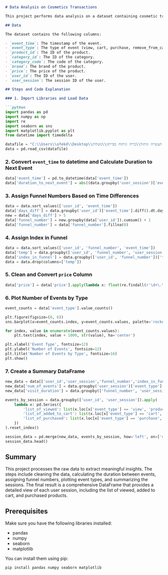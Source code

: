 ```markdown
# Data Analysis on Cosmetics Transactions

This project performs data analysis on a dataset containing cosmetic transaction events. The steps include data cleaning, feature engineering, and visualization.

## Data

The dataset contains the following columns:

- `event_time`: The timestamp of the event.
- `event_type`: The type of event (view, cart, purchase, remove_from_cart).
- `product_id`: The ID of the product.
- `category_id`: The ID of the category.
- `category_code`: The code of the category.
- `brand`: The brand of the product.
- `price`: The price of the product.
- `user_id`: The ID of the user.
- `user_session`: The session ID of the user.

## Steps and Code Explanation

### 1. Import Libraries and Load Data

```python
import pandas as pd
import numpy as np
import re
import seaborn as sns
import matplotlib.pyplot as plt
from datetime import timedelta

datafile = "C:\\Users\\ofekd\\Desktop\\שנה ג תעשייה וניהול\\כריה וניתוח בפייתון\\מטלות\\matala2\\matala2_cosmetics_2019-Nov.csv"
data = pd.read_csv(datafile)
```

### 2. Convert `event_time` to datetime and Calculate Duration to Next Event

```python
data['event_time'] = pd.to_datetime(data['event_time'])
data['duration_to_next_event'] = abs((data.groupby('user_session')['event_time'].shift(-1) - data['event_time']).dt.seconds.fillna(0))
```

### 3. Assign Funnel Numbers Based on Time Differences

```python
data = data.sort_values(['user_id', 'event_time'])
data['days_diff'] = data.groupby('user_id')['event_time'].diff().dt.days
new = data['days_diff'] > 5
data['funnel_number'] = new.groupby(data['user_id']).cumsum() + 1
data['funnel_number'] = data['funnel_number'].fillna(0)
```

### 4. Assign Index in Funnel

```python
data = data.sort_values(['user_id', 'funnel_number', 'event_time'])
data['temp'] = data.groupby(['user_id', 'funnel_number', 'user_session'])['user_session'].shift().ne(0).astype(int)
data['index_in_funnel'] = data.groupby(['user_id', 'funnel_number'])['temp'].cumsum()
data = data.drop(columns=['temp'])
```

### 5. Clean and Convert `price` Column

```python
data['price'] = data['price'].apply(lambda x: float(re.findall(r'\d+\.\d+', x)[0]) if isinstance(x, str) else x)
```

### 6. Plot Number of Events by Type

```python
event_counts = data['event_type'].value_counts()

plt.figure(figsize=(8, 6))
sns.barplot(x=event_counts.index, y=event_counts.values, palette='rocket')

for index, value in enumerate(event_counts.values):
    plt.text(index, value + 1000, str(value), ha='center')

plt.xlabel('Event Type', fontsize=12)
plt.ylabel('Number of Events', fontsize=12)
plt.title('Number of Events by Type', fontsize=16)
plt.show()
```

### 7. Create a Summary DataFrame

```python
new_data = data[['user_id','user_session','funnel_number','index_in_funnel']].copy()
new_data['num_of_events'] = data.groupby('user_session')['event_type'].transform('count')
new_data['visit_duration'] = data.groupby(['funnel_number', 'user_session'])[['duration_to_next_event']].transform('sum')

events_by_session = data.groupby(['user_id', 'user_session']).apply(
    lambda x: pd.Series({
        'list_of_viewed': list(x.loc[x['event_type'] == 'view', 'product_id']),
        'list_of_added_to_cart': list(x.loc[x['event_type'] == 'cart', 'product_id']),
        'list_of_purchased': list(x.loc[x['event_type'] == 'purchase', 'product_id'])
    })
).reset_index()

session_data = pd.merge(new_data, events_by_session, how='left', on=['user_id', 'user_session'])
session_data.head()
```

## Summary

This project processes the raw data to extract meaningful insights. The steps include cleaning the data, calculating the duration between events, assigning funnel numbers, plotting event types, and summarizing the sessions. The final result is a comprehensive DataFrame that provides a detailed view of each user session, including the list of viewed, added to cart, and purchased products.

## Prerequisites

Make sure you have the following libraries installed:
- pandas
- numpy
- seaborn
- matplotlib

You can install them using pip:
```bash
pip install pandas numpy seaborn matplotlib
```
